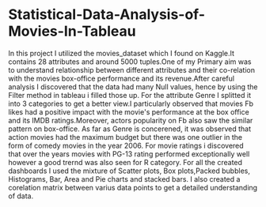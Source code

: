 # Statistical-Data-Analysis-of-Movies-In-Tableau
In this project I utilized the movies_dataset which I found on Kaggle.It contains 28 attributes and around 5000 tuples.One of my Primary aim was to understand relationship between 
different attributes and their co-relation with the movies box-office performance and its revenue.After careful analysis I discovered that the data had many Null values, hence by using the Filter method in tableau i 
filled those up. For the attribute Genre I splitted it into 3 categories to get a better view.I particularly observed that movies Fb likes had a positive impact with 
the movie's performance at the box office and its IMDB ratings.Moreover, actors popularity on Fb also saw the similar pattern on box-office.
As far as Genre is concerened, it was observed that action movies had the maximum budget but there was one outlier in the form of comedy movies in the year 2006.
For movie ratings i discovered that over the years movies with PG-13 rating performed exceptionally well however a good trernd was also seen for R category.
For all the created dashboards I used the mixture of Scatter plots, Box plots,Packed bubbles, Histograms, Bar, Area and Pie charts and stacked bars.
I also created a corelation matrix between varius data points to get a detailed understanding of data. 
